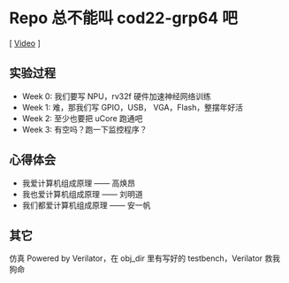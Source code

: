 # Repo 总不能叫 cod22-grp64 吧

[ [Video](https://www.bilibili.com/video/BV1J24y1Q7s2/) ]


## 实验过程
- Week 0: 我们要写 NPU，rv32f 硬件加速神经网络训练
- Week 1: 难，那我们写 GPIO，USB， VGA，Flash，整摆年好活
- Week 2: 至少也要把 uCore 跑通吧
- Week 3: 有空吗？跑一下监控程序？

## 心得体会
- 我爱计算机组成原理 —— 高焕昂
- 我也爱计算机组成原理 —— 刘明道
- 我们都爱计算机组成原理 —— 安一帆

## 其它

仿真 Powered by Verilator，在 obj_dir 里有写好的 testbench，Verilator 救我狗命
